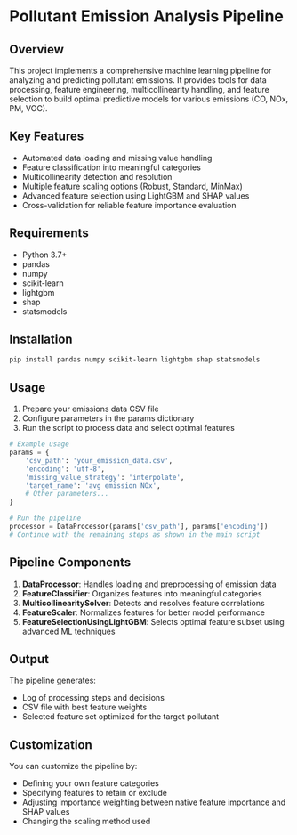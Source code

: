 # Pollutant Emission Analysis Pipeline

## Overview
This project implements a comprehensive machine learning pipeline for analyzing and predicting pollutant emissions. It provides tools for data processing, feature engineering, multicollinearity handling, and feature selection to build optimal predictive models for various emissions (CO, NOx, PM, VOC).

## Key Features
- Automated data loading and missing value handling
- Feature classification into meaningful categories
- Multicollinearity detection and resolution
- Multiple feature scaling options (Robust, Standard, MinMax)
- Advanced feature selection using LightGBM and SHAP values
- Cross-validation for reliable feature importance evaluation

## Requirements
- Python 3.7+
- pandas
- numpy
- scikit-learn
- lightgbm
- shap
- statsmodels

## Installation
```bash
pip install pandas numpy scikit-learn lightgbm shap statsmodels
```

## Usage
1. Prepare your emissions data CSV file
2. Configure parameters in the params dictionary
3. Run the script to process data and select optimal features

```python
# Example usage
params = {
    'csv_path': 'your_emission_data.csv',
    'encoding': 'utf-8',
    'missing_value_strategy': 'interpolate',
    'target_name': 'avg emission NOx',
    # Other parameters...
}

# Run the pipeline
processor = DataProcessor(params['csv_path'], params['encoding'])
# Continue with the remaining steps as shown in the main script
```

## Pipeline Components
1. **DataProcessor**: Handles loading and preprocessing of emission data
2. **FeatureClassifier**: Organizes features into meaningful categories
3. **MulticollinearitySolver**: Detects and resolves feature correlations
4. **FeatureScaler**: Normalizes features for better model performance
5. **FeatureSelectionUsingLightGBM**: Selects optimal feature subset using advanced ML techniques

## Output
The pipeline generates:
- Log of processing steps and decisions
- CSV file with best feature weights
- Selected feature set optimized for the target pollutant

## Customization
You can customize the pipeline by:
- Defining your own feature categories
- Specifying features to retain or exclude
- Adjusting importance weighting between native feature importance and SHAP values
- Changing the scaling method used